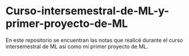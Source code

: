 # Curso-intersemestral-de-ML-y-primer-proyecto-de-ML
En este repositorio se encuentran las notas que realicé durante el curso intersemestral de ML así como mi primer proyecto de ML.
